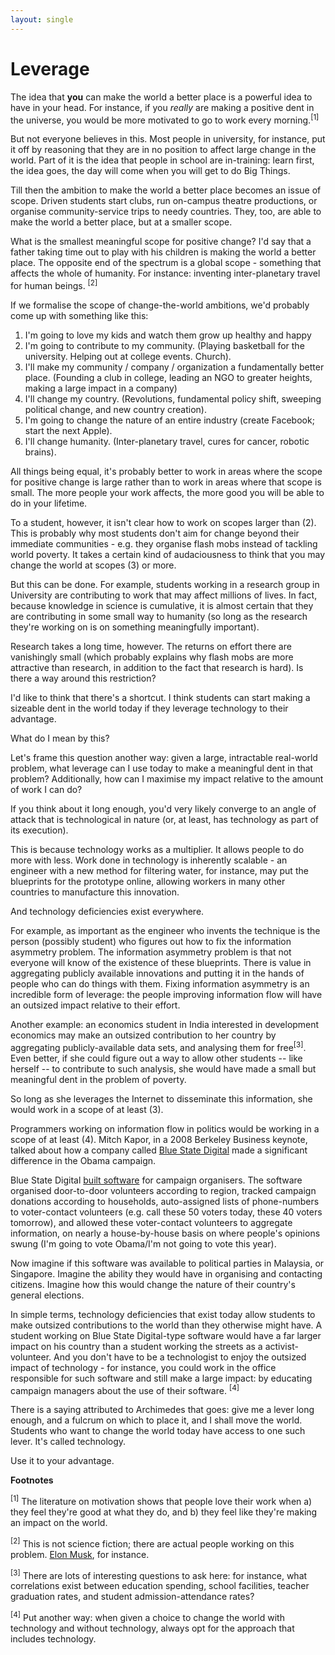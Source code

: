 ```yaml
---
layout: single
---
```


# Leverage

<p>The idea that <strong>you</strong> can make the world a better place is a powerful idea to have in your head. For instance, if you <em>really</em> are making a positive dent in the universe, you would be more motivated to go to work every morning.<sup>[1]</sup></p>

<p>But not everyone believes in this. Most people in university, for instance, put it off by reasoning that they are in no position to affect large change in the world. Part of it is the idea that people in school are in-training: learn first, the idea goes, the day will come when you will get to do Big Things. </p>

<p>Till then the ambition to make the world a better place becomes an issue of scope. Driven students start clubs, run on-campus theatre productions, or organise community-service trips to needy countries. They, too, are able to make the world a better place, but at a smaller scope. </p>

<p>What is the smallest meaningful scope for positive change? I'd say that a father taking time out to play with his children is making the world a better place. The opposite end of the spectrum is a global scope - something that affects the whole of humanity. For instance: inventing inter-planetary travel for human beings. <sup>[2]</sup></p>

<p>If we formalise the scope of change-the-world ambitions, we'd probably come up with something like this: </p>

<ol>
	<li>I'm going to love my kids and watch them grow up healthy and happy</li>
	<li>I'm going to contribute to my community. (Playing basketball for the university. Helping out at college events. Church).</li>
	<li>I'll make my community / company / organization a fundamentally better place. (Founding a club in college, leading an NGO to greater heights, making a large impact in a company) </li>
	<li>I'll change my country. (Revolutions, fundamental policy shift, sweeping political change, and new country creation).</li>
	<li>I'm going to change the nature of an entire industry (create Facebook; start the next Apple).</li>
	<li>I'll change humanity. (Inter-planetary travel, cures for cancer, robotic brains).</li>
</ol>

<p>All things being equal, it's probably better to work in areas where the scope for positive change is large rather than to work in areas where that scope is small. The more people your work affects, the more good you will be able to do in your lifetime. </p>

<p>To a student, however, it isn't clear how to work on scopes larger than (2). This is probably why most students don't aim for change beyond their immediate communities - e.g. they organise flash mobs instead of tackling world poverty. It takes a certain kind of audaciousness to think that you may change the world at scopes (3) or more.</p>

<p>But this can be done. For example, students working in a research group in University are contributing to work that may affect millions of lives. In fact, because knowledge in science is cumulative, it is almost certain that they are contributing in some small way to humanity (so long as the research they're working on is on something meaningfully important).</p>

<p>Research takes a long time, however. The returns on effort there are vanishingly small (which probably explains why flash mobs are more attractive than research, in addition to the fact that research is hard). Is there a way around this restriction?</p>

<p>I'd like to think that there's a shortcut. I think students can start making a sizeable dent in the world today if they leverage technology to their advantage. </p>

<p>What do I mean by this? </p>

<p>Let's frame this question another way: given a large, intractable real-world problem, what leverage can I use today to make a meaningful dent in that problem? Additionally, how can I maximise my impact relative to the amount of work I can do? </p>

<p>If you think about it  long enough, you'd very likely converge to an angle of attack that is technological in nature (or, at least, has technology as part of its execution).</p>

<p>This is because technology works as a multiplier. It allows people to do more with less. Work done in technology is inherently scalable - an engineer with a new method for filtering water, for instance, may put the blueprints for the prototype online, allowing workers in many other countries to manufacture this innovation. </p>

<p>And technology deficiencies exist everywhere.</p>

<p>For example, as important as the engineer who invents the technique is the person (possibly student) who figures out how to fix the information asymmetry problem. The information asymmetry problem is that not everyone will know of the existence of these blueprints. There is value in aggregating publicly available innovations and putting it in the hands of people who can do things with them. Fixing information asymmetry is an incredible form of leverage: the people improving information flow will have an outsized impact relative to their effort. </p>

<p>Another example: an economics student in India interested in development economics may make an outsized contribution to her country by aggregating publicly-available data sets, and analysing them for free<sup>[3]</sup>. Even better, if she could figure out a way to allow other students -- like herself -- to contribute to such analysis, she would have made a small but meaningful dent in the problem of poverty.</p>

<p>So long as she leverages the Internet to disseminate this information, she would work in a scope of at least (3). </p>

<p>Programmers working on information flow in politics would be working in a scope of at least (4). Mitch Kapor, in a 2008 Berkeley Business keynote, talked about how a company called <a href="http://www.bluestatedigital.com/">Blue State Digital</a> made a significant difference in the Obama campaign. </p>

<p>Blue State Digital <a href="http://www.bluestatedigital.com/work/case-studies/barack-obama">built software</a> for campaign organisers. The software organised door-to-door volunteers according to region, tracked campaign donations according to households, auto-assigned lists of phone-numbers to voter-contact volunteers (e.g. call these 50 voters today, these 40 voters tomorrow), and allowed these voter-contact volunteers to aggregate information, on nearly a house-by-house basis on where people's opinions swung (I'm going to vote Obama/I'm not going to vote this year). </p>

<p>Now imagine if this software was available to political parties in Malaysia, or Singapore. Imagine the ability they would have in organising and contacting citizens. Imagine how this would change the nature of their country's general elections.</p>

<p>In simple terms, technology deficiencies that exist today allow students to make outsized contributions to the world than they otherwise might have. A student working on Blue State Digital-type software would have a far larger impact on his country than a student working the streets as a activist-volunteer. And you don't have to be a technologist to enjoy the outsized impact of technology - for instance, you could work in the office responsible for such software and still make a large impact: by educating campaign managers about the use of their software. <sup>[4]</sup></p>

<p>There is a saying attributed to Archimedes that goes: give me a lever long enough, and a fulcrum on which to place it, and I shall move the world. Students who want to change the world today have access to one such lever. It's called technology.</p>

<p>Use it to your advantage.</p>

<p><strong>Footnotes</strong></p>

<p><sup>[1]</sup> The literature on motivation shows that people love their work when a) they feel they're good at what they do, and b) they feel like they're making an impact on the world.</p>

<p><sup>[2]</sup> This is not science fiction; there are actual people working on this problem. <a href="http://en.wikipedia.org/wiki/Elon_Musk">Elon Musk</a>, for instance.</p>

<p><sup>[3]</sup> There are lots of interesting questions to ask here: for instance, what correlations exist between education spending, school facilities, teacher graduation rates, and student admission-attendance rates?</p>

<p><sup>[4]</sup> Put another way: when given a choice to change the world with technology and without technology, always opt for the approach that includes technology.</p>


